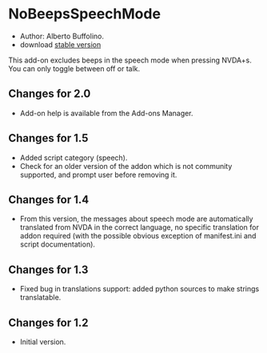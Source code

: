 # NoBeepsSpeechMode #

*	 Author: Alberto Buffolino.
*	 download [stable version][2]

This add-on excludes beeps in the speech mode when pressing NVDA+s.
You can only toggle between off or talk.

## Changes for 2.0 ##
*	 Add-on help is available from the Add-ons Manager.

## Changes for 1.5 ##
*	 Added script category (speech).
*	 Check for an older version of the addon which is not community supported, and prompt user before removing it.

## Changes for 1.4 ##
*	 From this version, the messages about speech mode are automatically translated from NVDA in the correct language, no specific translation for addon required (with the possible obvious exception of manifest.ini and script documentation).

## Changes for 1.3 ##
*	 Fixed bug in translations support: added python sources to make strings translatable.

## Changes for 1.2 ##
*	 Initial version.

[1]: http://addons.nvda-project.org/files/get.php?file=nb
[2]: https://raw.githubusercontent.com/ABuffEr/noBeepsSpeechMode/master/packages/noBeepsSpeechMode-4.0.nvda-addon

